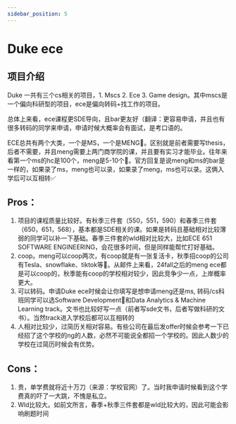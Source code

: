 ```yaml
---
sidebar_position: 5
---
```

# Duke ece

## 项目介绍
Duke 一共有三个cs相关的项目，1. Mscs 2. Ece 3. Game design。其中mscs是一个偏向科研型的项目，ece是偏向转码+找工作的项目。

总体上来看，ece课程更SDE导向，且bar更友好（翻译：更容易申请，并且也有很多转码的同学来申请，申请时候大概率会有面试，是考口语的。

ECE总共有两个大类，一个是MS，一个是MENG👋。区别就是前者需要写thesis，后者不需要，并且meng需要上两门商学院的课，并且要有实习才能毕业。往年来看第一个ms的hc是100个，meng是5-10个🤣。官方回复是说meng和ms的bar是一样的，如果录了ms，meng也可以录，如果录了meng，ms也可以录。这俩入学后可以互相转✅

## Pros：
1. 项目的课程质量比较好。有秋季三件套（550，551，590）和春季三件套（650，651，568），基本都是SDE相关的课。如果是转码且基础相对比较薄弱的同学可以补一下基础。春季三件套的wld相对比较大，比如ECE 651 SOFTWARE ENGINEERING，会花很多时间，但是同样能帮忙打好基础。
2. coop。meng可以coop两次，有coop就是有一张复活卡，秋季招coop的公司有Tesla、snowflake、tiktok等🍾。从邮件上来看，24fall之后的meng ece都是可以coop的，秋季能有coop的学校相对较少，因此竞争少一点，上岸概率更大。
3. 可以转码。申请Duke ece时候会让你填写是想申请meng还是ms, 转码/cs科班同学可以选Software Development👊和Data Analytics & Machine Learning track。文书也比较好写一点（前者写sde文书，后者写做科研的文书）。当然track进入学校后都可以互相转的
4. 人相对比较少，过简历关相对容易。有些公司在最后发offer时候会参考一下已经招了这个学校的ng的人数，必然不可能说全都招一个学校的。因此人数少的学校在过简历时候会有优势。



## Cons：
1. 贵，单学费就将近十万刀（来源：学校官网）了。当时我申请时候看到这个学费真的吓了一大跳，不愧是私立。
2. Wld比较大。如前文所言，春季+秋季三件套都是wld比较大的，因此可能会影响刷题时间


